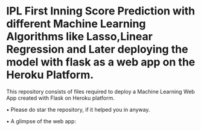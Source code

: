 # IPL First Inning Score Prediction with different Machine Learning Algorithms like Lasso,Linear Regression and Later deploying the model with flask as a web app on the Heroku Platform.


This repository consists of files required to deploy a Machine Learning Web App created with Flask on Heroku platform.


• Please do star the repository, if it helped you in anyway.

• A glimpse of the web app:

